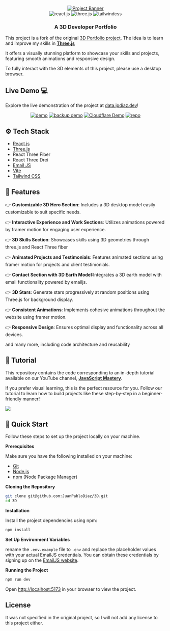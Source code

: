 <div align="center">
  <br />
    <a href="https://youtu.be/0fYi8SGA20k?feature=shared" target="_blank">
      <img src="https://github.com/adrianhajdin/project_3D_developer_portfolio/assets/151519281/4722160a-8e61-403f-a905-728feae1f7e6" alt="Project Banner">
    </a>
  <br />

  <div>
    <img src="https://img.shields.io/badge/-React_JS-black?style=for-the-badge&logoColor=white&logo=react&color=61DAFB" alt="react.js" />
    <img src="https://img.shields.io/badge/-Three_JS-black?style=for-the-badge&logoColor=white&logo=threedotjs&color=000000" alt="three.js" />
    <img src="https://img.shields.io/badge/-Tailwind_CSS-black?style=for-the-badge&logoColor=white&logo=tailwindcss&color=06B6D4" alt="tailwindcss" />
  </div>
  <h3 align="center">A 3D Developer Portfolio</h3>
</div>

This project is a fork of the original [3D Portfolio project](https://github.com/adrianhajdin/project_3D_developer_portfolio). The idea is to learn and improve my skills in **[Three.js](https://threejs.org/)**

It offers a visually stunning platform to showcase your skills and projects, featuring smooth animations and responsive design.

To fully interact with the 3D elements of this project, please use a desktop browser.

## Live Demo 💻

Explore the live demonstration of the project at [data.jpdiaz.dev](https://data.jpdiaz.dev)!

<div align="center">

[![demo](https://img.shields.io/badge/View%20Demo-000?style=for-the-badge&logo=Google-Chrome&logoColor=white)](https://data.jpdiaz.dev/)
[![backup demo](https://img.shields.io/badge/Backup%20Demo-000?style=for-the-badge&logo=Netlify&logoColor=white)](https://projp.netlify.app/)
[![Cloudflare Demo](https://img.shields.io/badge/Backup%20Demo-000?style=for-the-badge&logo=Cloudflare&logoColor=white)](https://3d-portfolio-5yt.pages.dev)
[![repo](https://img.shields.io/badge/View%20Code-000?style=for-the-badge&logo=GitHub&logoColor=white)](https://github.com/JuanPabloDiaz/3D)

</div>


## <a name="tech-stack">⚙️ Tech Stack</a>

- [React.js](https://reactjs.org/)
- [Three.js](https://threejs.org/)
- React Three Fiber
- React Three Drei
- [Email JS](https://www.emailjs.com/)
- [Vite](https://vitejs.dev/)
- [Tailwind CSS](https://tailwindcss.com/)

## <a name="features">🔋 Features</a>

👉 **Customizable 3D Hero Section**: Includes a 3D desktop model easily customizable to suit specific needs.

👉 **Interactive Experience and Work Sections**: Utilizes animations powered by framer motion for engaging user experience.

👉 **3D Skills Section**: Showcases skills using 3D geometries through three.js and React Three fiber

👉 **Animated Projects and Testimonials**: Features animated sections using framer motion for projects and client testimonials.

👉 **Contact Section with 3D Earth Model**:Integrates a 3D earth model with email functionality powered by emailjs.

👉 **3D Stars**: Generate stars progressively at random positions using Three.js for background display.

👉 **Consistent Animations**: Implements cohesive animations throughout the website using framer motion.

👉 **Responsive Design**: Ensures optimal display and functionality across all devices.

and many more, including code architecture and reusability

## 🚨 Tutorial

This repository contains the code corresponding to an in-depth tutorial available on our YouTube channel, <a href="https://www.youtube.com/@javascriptmastery/videos" target="_blank"><b>JavaScript Mastery</b></a>.

If you prefer visual learning, this is the perfect resource for you. Follow our tutorial to learn how to build projects like these step-by-step in a beginner-friendly manner!

<a href="https://youtu.be/0fYi8SGA20k?feature=shared" target="_blank"><img src="https://github.com/sujatagunale/EasyRead/assets/151519281/1736fca5-a031-4854-8c09-bc110e3bc16d" /></a>

## <a name="quick-start">🤸 Quick Start</a>

Follow these steps to set up the project locally on your machine.

**Prerequisites**

Make sure you have the following installed on your machine:

- [Git](https://git-scm.com/)
- [Node.js](https://nodejs.org/en)
- [npm](https://www.npmjs.com/) (Node Package Manager)

**Cloning the Repository**

```bash
git clone git@github.com:JuanPabloDiaz/3D.git
cd 3D
```

**Installation**

Install the project dependencies using npm:

```bash
npm install
```

**Set Up Environment Variables**

rename the `.env.example` file to `.env` and replace the placeholder values with your actual EmailJS credentials. You can obtain these credentials by signing up on the [EmailJS website](https://www.emailjs.com/).

**Running the Project**

```bash
npm run dev
```

Open [http://localhost:5173](http://localhost:5173) in your browser to view the project.

## License

It was not specified in the original project, so I will not add any license to this project either.
